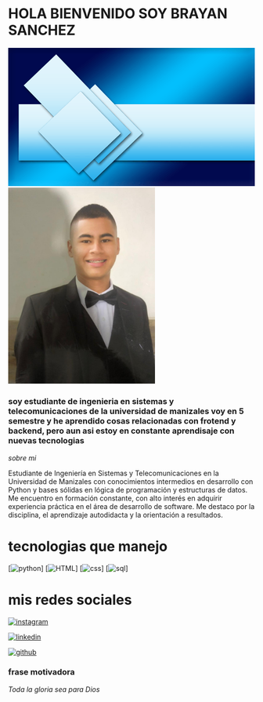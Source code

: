 # HOLA BIENVENIDO SOY BRAYAN SANCHEZ
![Banner](imagenes/banner.png)
<img src="./imagenes/imagen_perfil.jpg" alt="mi foto" width="300">


### soy estudiante de ingenieria en sistemas y telecomunicaciones de la universidad de manizales voy en 5 semestre y he aprendido cosas relacionadas con frotend y backend, pero aun asi estoy en constante aprendisaje con nuevas tecnologias

*sobre mi*

Estudiante de Ingeniería en Sistemas y Telecomunicaciones en la Universidad de Manizales con conocimientos intermedios en desarrollo con Python y bases sólidas en lógica de programación y estructuras de datos. Me encuentro en formación constante, con alto interés en adquirir experiencia práctica en el área de desarrollo de software. Me destaco por la disciplina, el aprendizaje autodidacta y la orientación a resultados.


# tecnologias que manejo
[![python](https://img.shields.io/badge/python-red?logo=python&logoColor=white)] [![HTML](https://img.shields.io/badge/HTML-green?logo=html&logoColor=white)] [![css](https://img.shields.io/badge/css-red?logo=css&logoColor=white)] [![sql](https://img.shields.io/badge/sql-blue?logo=mysql&logoColor=white)]


# mis redes sociales


[![instagram](https://img.shields.io/badge/instagram-green?logo=instagram&logoColor=white)](https://www.instagram.com/nigg_n1/?utm_source=ig_web_button_share_sheet)

[![linkedin](https://img.shields.io/badge/linkedin-blue?logo=linkedin&logoColor=white)](https://candidato.co.computrabajo.com/candidate/cv/edit/)

[![github](https://img.shields.io/badge/github-gray?logo=github&logoColor=white)](https://github.com/Brayan-Sanchez-10)


### frase motivadora 


*Toda la gloria sea para Dios*